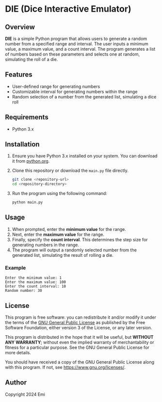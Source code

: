 # DIE (Dice Interactive Emulator)

## Overview

**DIE** is a simple Python program that allows users to generate a random number from a specified range and interval. The user inputs a minimum value, a maximum value, and a count interval. The program generates a list of numbers based on these parameters and selects one at random, simulating the roll of a die.

## Features

- User-defined range for generating numbers
- Customizable interval for generating numbers within the range
- Random selection of a number from the generated list, simulating a dice roll

## Requirements

- Python 3.x

## Installation

1. Ensure you have Python 3.x installed on your system. You can download it from [python.org](https://www.python.org/downloads/).

2. Clone this repository or download the `main.py` file directly.
   
   ```bash
   git clone <repository-url>
   cd <repository-directory>
   ```

3. Run the program using the following command:
   
   ```bash
   python main.py
   ```

## Usage

1. When prompted, enter the **minimum value** for the range.
2. Next, enter the **maximum value** for the range.
3. Finally, specify the **count interval**. This determines the step size for generating numbers in the range.
4. The program will output a randomly selected number from the generated list, simulating the result of rolling a die.

### Example

```
Enter the minimum value: 1
Enter the maximum value: 100
Enter the count interval: 10
Random number: 30
```

## License

This program is free software: you can redistribute it and/or modify it under the terms of the [GNU General Public License](https://www.gnu.org/licenses/) as published by the Free Software Foundation, either version 3 of the License, or any later version.

This program is distributed in the hope that it will be useful, but **WITHOUT ANY WARRANTY**; without even the implied warranty of merchantability or fitness for a particular purpose. See the GNU General Public License for more details.

You should have received a copy of the GNU General Public License along with this program. If not, see <https://www.gnu.org/licenses/>.

## Author

Copyright 2024 Emi
